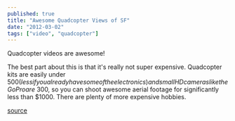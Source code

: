 ```yaml
---
published: true
title: "Awesome Quadcopter Views of SF"
date: "2012-03-02"
tags: ["video", "quadcopter"]
---
```

Quadcopter videos are awesome!

The best part about this is that it&apos;s really not super expensive. Quadcopter kits are easily under $500 (less if you already have some of the electronics) and small HD cameras like the Go Pro are ~$300, so you can shoot awesome aerial footage for significantly less than $1000. There are plenty of more expensive hobbies.

<a href="http://vimeo.com/28706477">source</a>
